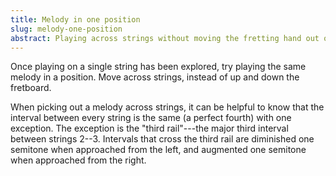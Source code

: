 ```yaml
---
title: Melody in one position 
slug: melody-one-position
abstract: Playing across strings without moving the fretting hand out of position. 
---
```


Once playing on a single string has been explored,
try playing the same melody in a position.
Move across strings,
instead of up and down the fretboard.

When picking out a melody across strings,
it can be helpful to know that 
the interval between every string is the same
(a perfect fourth)
with one exception. 
The exception is the "third rail"---the 
major third interval between strings 2--3.
Intervals that cross the third rail are 
diminished one semitone when approached from the left,
and augmented one semitone when approached from the right. 

